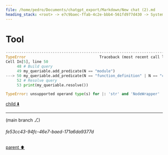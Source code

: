 ```yaml
---
file: /home/pedro/Documents/chatgpt_export/Markdown/New chat (2).md
heading_stack: <root> -> e7c9baec-ffab-4c2e-bbb4-561fd977d430 -> System -> 536e0e74-8c30-49ea-ae85-f83cc1361c13 -> System -> aaa29187-c9e6-4055-a115-71076813ffbc -> User -> cc136d1c-37a8-4c4a-b365-9b8369a2b895 -> Assistant -> Approaches: -> Generalized to ASTs: -> Code Example: -> a238746d-f3e1-4b77-a9b7-ba0f5e8f7049 -> Assistant -> 29d82439-fb56-42eb-afe8-8ca15db19eb8 -> Tool -> f1219ce2-4490-4271-881d-328b7eed1acf -> Assistant -> aaa2c008-0c05-4714-90ce-395abd9559a8 -> User -> b4bb145a-3220-4564-b3ee-c5ec6c3ac485 -> Assistant -> 8d058de8-bf7e-4d33-8add-ff38a294ccf3 -> Tool -> 82fca1ae-6c6b-4948-a056-d75568771d51 -> Assistant -> aaa22bef-f9a9-4ccd-a7ee-a32f715e1298 -> User -> b4eff856-22ed-48d6-9914-b5d88ad5900c -> Assistant -> Design: -> 104bd562-86a6-4f4a-bc9f-a0547164b28e -> Assistant -> 16e122ab-f2db-436e-828f-bfa39aa4f7ed -> Tool -> b02c5db1-9ad5-4939-8bd8-aa59a9c6b557 -> Assistant -> 9b2d3607-c709-4fc4-8538-ebf92d3bde56 -> Assistant -> c5b8c212-728c-4fe8-8f3a-a7b4f0192f92 -> Tool
---
```

# Tool

```python
---------------------------------------------------------------------------
TypeError                                 Traceback (most recent call last)
Cell In[5], line 50
     48 # Build query
     49 my_queriable.add_predicate(N == "module")
---> 50 my_queriable.add_predicate(N == "function_definition" | N == "class_definition" | N == "decorated_definition", logical_op="or")
     52 # Resolve query
     53 print(my_queriable.resolve())

TypeError: unsupported operand type(s) for |: 'str' and 'NodeWrapper'

```

[child ⬇️](#fe53cc43-94fc-46e7-baed-171a6da9377d)

---

(main branch ⎇)
###### fe53cc43-94fc-46e7-baed-171a6da9377d
[parent ⬆️](#c5b8c212-728c-4fe8-8f3a-a7b4f0192f92)
